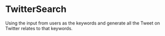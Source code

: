 # TwitterSearch
Using the input from users as the keywords and generate all the Tweet on Twitter relates to that keywords.
